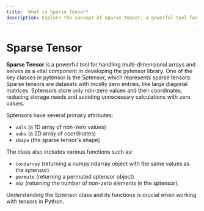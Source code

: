```yaml
---
title:  What is Sparse Tensor?
description: Explore the concept of Sparse Tensor, a powerful tool for handling multi-dimensional arrays. Learn about its attributes, functions, and how it is a vital component in developing the pytensor library.
---
```


# Sparse Tensor

**Sparse Tensor** is a powerful tool for handling multi-dimensional arrays and serves as a vital component in developing the pytensor library. One of the key classes in pytensor is the Sptensor, which represents sparse tensors. Sparse tensors are datasets with mostly zero entries, like large diagonal matrices. Sptensors store only non-zero values and their coordinates, reducing storage needs and avoiding unnecessary calculations with zero values.

Sptensors have several primary attributes:
- `vals` (a 1D array of non-zero values)
- `subs` (a 2D array of coordinates)
- `shape` (the sparse tensor's shape)

The class also includes various functions such as:
- `tondarray` (returning a numpy.ndarray object with the same values as the sptensor)
- `permute` (returning a permuted sptensor object)
- `nnz` (returning the number of non-zero elements in the sptensor).

Understanding the Sptensor class and its functions is crucial when working with tensors in Python.
